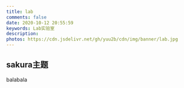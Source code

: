 ```yaml
---
title: lab
comments: false
date: 2020-10-12 20:55:59
keywords: Lab实验室
description: 
photos: https://cdn.jsdelivr.net/gh/yuu2b/cdn/img/banner/lab.jpg
---
```


## sakura主题
balabala